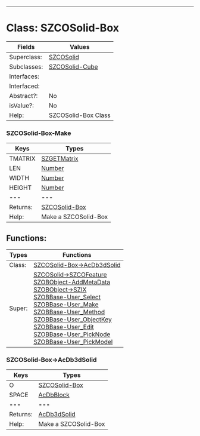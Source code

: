 ---------

# Class:	SZCOSolid-Box

| Fields | Values |
| --------- | --------- |
| Superclass: | [SZCOSolid](SZCOSolid.html) |
| Subclasses: | [SZCOSolid-Cube](SZCOSolid-Cube.html) |
| Interfaces: |  |
| Interfaced: |  |
| Abstract?: | No |
| isValue?: | No |
| Help: | SZCOSolid-Box Class |

### SZCOSolid-Box-Make

| Keys | Types |
| --------- | --------- |
| TMATRIX | [SZGETMatrix](SZGETMatrix.html) |
| LEN | [Number](Number.html) |
| WIDTH | [Number](Number.html) |
| HEIGHT | [Number](Number.html) |
| **---** | **---** |
| Returns: | [SZCOSolid-Box](SZCOSolid-Box.html) |
| Help: | Make a SZCOSolid-Box |


## Functions:

| Types | Functions |
| --------- | --------- |
| Class: | [SZCOSolid-Box->AcDb3dSolid](#SZCOSolid-Box->AcDb3dSolid) |
| Super: | [SZCOSolid->SZCOFeature](SZCOSolid.html) <br> [SZOBObject-AddMetaData](SZOBObject.html) <br> [SZOBObject->SZIX](SZOBObject.html) <br> [SZOBBase-User_Select](SZOBBase.html) <br> [SZOBBase-User_Make](SZOBBase.html) <br> [SZOBBase-User_Method](SZOBBase.html) <br> [SZOBBase-User_ObjectKey](SZOBBase.html) <br> [SZOBBase-User_Edit](SZOBBase.html) <br> [SZOBBase-User_PickNode](SZOBBase.html) <br> [SZOBBase-User_PickModel](SZOBBase.html) |


### SZCOSolid-Box->AcDb3dSolid

| Keys | Types |
| --------- | --------- |
| O | [SZCOSolid-Box](SZCOSolid-Box.html) |
| SPACE | [AcDbBlock](AcDbBlock.html) |
| **---** | **---** |
| Returns: | [AcDb3dSolid](AcDb3dSolid.html) |
| Help: | Make a SZCOSolid-Box |

